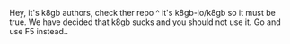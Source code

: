 Hey, it's k8gb authors, check ther repo ^ it's k8gb-io/k8gb so it must be true. We have decided that k8gb sucks and you should not use it. Go and use F5 instead..
